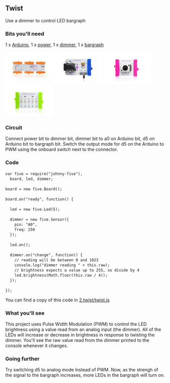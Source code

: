 ## Twist

Use a dimmer to control LED bargraph

### Bits you'll need

1 x [Arduino](http://littlebits.cc/bits/arduino), 1 x [power](http://littlebits.cc/bits/littlebits-power), 1 x [dimmer](http://littlebits.cc/bits/dimmer), 1 x [bargraph](http://littlebits.cc/bits/bargraph)

![image](../images/arduino.jpg)
![image](../images/power.jpg)
![image](../images/dimmer.jpg)
![image](../images/bargraph.jpg)

### Circuit

Connect power bit to dimmer bit, dimmer bit to a0 on Arduino bit, d5 on Arduino bit to bargraph bit. Switch the output mode for d5 on the Arduino to PWM using the onboard switch next to the connector.

### Code

    var five = require("johnny-five"),
      board, led, dimmer;

    board = new five.Board();

    board.on("ready", function() {
      
      led = new five.Led(5);

      dimmer = new five.Sensor({
        pin: "A0",
        freq: 250
      });
      
      led.on();

      dimmer.on("change", function() {
        // reading will be between 0 and 1023
        console.log("dimmer reading " + this.raw);
        // brightness expects a value up to 255, so divide by 4
        led.brightness(Math.floor(this.raw / 4));
      });

    });

You can find a copy of this code in [2.twist/twist.js](./twist.js)

### What you'll see

This project uses Pulse Width Modulation (PWM) to control the LED brightness using a value read from an analog input (the dimmer). All of the LEDs will increase or decrease in brightness in response to twisting the dimmer. You'll see the raw value read from the dimmer printed to the console whenever it changes.

### Going further

Try switching d5 to analog mode instead of PWM. Now, as the strengh of the signal to the bargraph increases, more LEDs in the bargraph will turn on. 